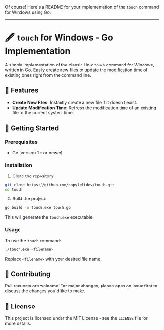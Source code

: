 Of course! Here's a README for your implementation of the `touch` command for Windows using Go:

---

# 🖋 `touch` for Windows - Go Implementation

A simple implementation of the classic Unix `touch` command for Windows, written in Go. Easily create new files or update the modification time of existing ones right from the command line.

## 📌 Features

- **Create New Files**: Instantly create a new file if it doesn't exist.
- **Update Modification Time**: Refresh the modification time of an existing file to the current system time.

## 🚀 Getting Started

### Prerequisites

- Go (version 1.x or newer)

### Installation

1. Clone the repository:

```bash
git clone https://github.com/copyleftdev/touch.git
cd touch
```

2. Build the project:

```bash
go build -o touch.exe touch.go
```

This will generate the `touch.exe` executable.

### Usage

To use the `touch` command:

```bash
./touch.exe <filename>
```

Replace `<filename>` with your desired file name.



## 🤝 Contributing

Pull requests are welcome! For major changes, please open an issue first to discuss the changes you'd like to make.

## 📜 License

This project is licensed under the MIT License - see the `LICENSE` file for more details.

